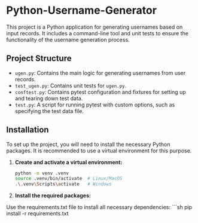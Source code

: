 # Python-Username-Generator
This project is a Python application for generating usernames based on input records. It includes a command-line tool and unit tests to ensure the functionality of the username generation process. 

## Project Structure

- `ugen.py`: Contains the main logic for generating usernames from user records.
- `test_ugen.py`: Contains unit tests for `ugen.py`.
- `conftest.py`: Contains pytest configuration and fixtures for setting up and tearing down test data.
- `test.py`: A script for running pytest with custom options, such as specifying the test data file.

## Installation

To set up the project, you will need to install the necessary Python packages. It is recommended to use a virtual environment for this purpose.

1. **Create and activate a virtual environment:**

   ```sh
   python -m venv .venv
   source .venv/bin/activate  # Linux/MacOS
   .\.venv\Scripts\activate   # Windows


2. **Install the required packages:**

Use the requirements.txt file to install all necessary dependencies:
    ```sh
    pip install -r requirements.txt

